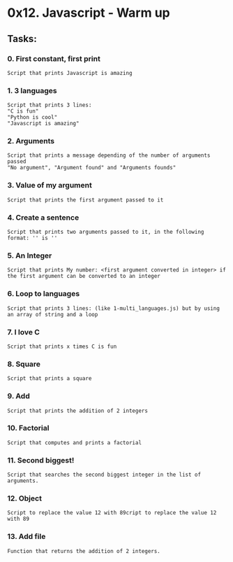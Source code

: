 # 0x12. Javascript - Warm up

## Tasks:

### 0. First constant, first print
    Script that prints Javascript is amazing

### 1. 3 languages
    Script that prints 3 lines:
    "C is fun"
    "Python is cool"
    "Javascript is amazing"

### 2. Arguments
    Script that prints a message depending of the number of arguments passed
    "No argument", "Argument found" and "Arguments founds"

### 3. Value of my argument
    Script that prints the first argument passed to it

### 4. Create a sentence
    Script that prints two arguments passed to it, in the following format: '' is ''

### 5. An Integer
    Script that prints My number: <first argument converted in integer> if the first argument can be converted to an integer

### 6. Loop to languages
    Script that prints 3 lines: (like 1-multi_languages.js) but by using an array of string and a loop

### 7. I love C
    Script that prints x times C is fun

### 8. Square
    Script that prints a square

### 9. Add
    Script that prints the addition of 2 integers

### 10. Factorial
    Script that computes and prints a factorial

### 11. Second biggest!
    Script that searches the second biggest integer in the list of arguments.

### 12. Object
    Script to replace the value 12 with 89cript to replace the value 12 with 89

### 13. Add file
    Function that returns the addition of 2 integers.
